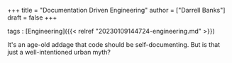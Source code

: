 +++
title = "Documentation Driven Engineering"
author = ["Darrell Banks"]
draft = false
+++

tags
: [Engineering]({{< relref "20230109144724-engineering.md" >}})

It's an age-old addage that code should be self-documenting. But is that just
a well-intentioned urban myth?
